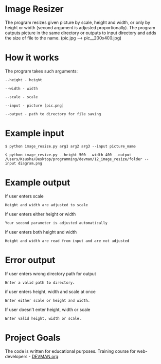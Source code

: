 # Image Resizer

The program resizes given picture by scale, height and width, or only by height or width (second argument is adjusted proportionally). 
The program outputs picture in the same directory or outputs to input directory and adds the size of file to the name.
(pic.jpg --> pic__200x400.jpg)

# How it works

The program takes such arguments:
```
--height - height
```
```
--width - width
```
```
--scale - scale
```
```
--input - picture [pic.png]
```
```
--output - path to directory for file saving
```

# Example input

```
$ python image_resize.py arg1 arg2 arg3 --input picture_name
```

```
$ python image_resize.py --height 500 --width 400 --output /Users/Ksusha/Desktop/programming/devman/12_image_resize/folder --input diagram.png
```
# Example output
If user enters scale
```
Height and width are adjusted to scale
```
If user enters either height or width
```
Your second parameter is adjusted automatically
```
If user enters both height and width
```
Height and width are read from input and are not adjusted
```

# Error output

If user enters wrong directory path for output
```
Enter a valid path to directory.
```
if user enters height, width and scale at once
```
Enter either scale or height and width.
```
If user doesn't enter height, width or scale
```
Enter valid height, width or scale.
```

# Project Goals

The code is written for educational purposes. Training course for web-developers - [DEVMAN.org](https://devman.org)
